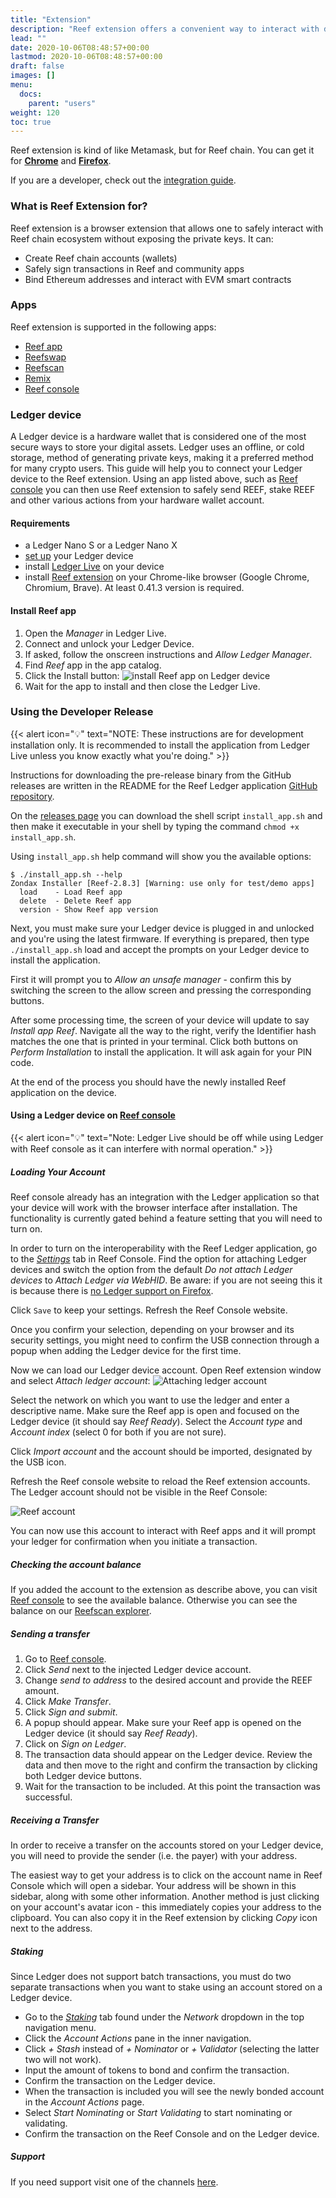 ```yaml
---
title: "Extension"
description: "Reef extension offers a convenient way to interact with dapps on Reef chain."
lead: ""
date: 2020-10-06T08:48:57+00:00
lastmod: 2020-10-06T08:48:57+00:00
draft: false
images: []
menu:
  docs:
    parent: "users"
weight: 120
toc: true
---
```


Reef extension is kind of like Metamask, but for Reef chain. You can get it for **[Chrome](https://chrome.google.com/webstore/detail/reefjs-extension/mjgkpalnahacmhkikiommfiomhjipgjn)** and **[Firefox](https://addons.mozilla.org/en-US/firefox/addon/reef-js-extension/)**.

If you are a developer, check out the [integration guide](https://github.com/reef-defi/browser-extension#readme).

### What is Reef Extension for?
Reef extension is a browser extension that allows one to safely interact with Reef chain ecosystem
without exposing the private keys. It can:
 - Create Reef chain accounts (wallets)
 - Safely sign transactions in Reef and community apps
 - Bind Ethereum addresses and interact with EVM smart contracts

### Apps
Reef extension is supported in the following apps:
 - [Reef app](https://app.reef.io)
 - [Reefswap](https://reefswap.com)
 - [Reefscan](https://reefscan.com)
 - [Remix](https://remix.reefscan.com)
 - [Reef console](https://console.reefscan.com)


### Ledger device
A Ledger device is a hardware wallet that is considered one of the most secure ways to store your digital assets. Ledger uses an offline, or cold storage, method of generating private keys, making it a preferred method for many crypto users. This guide will help you to connect your Ledger device to the Reef extension. Using an app listed above, such as [Reef console](https://console.reefscan.com) you can then use Reef extension to safely send REEF, stake REEF and other various actions from your hardware wallet account. 

#### Requirements
- a Ledger Nano S or a Ledger Nano X
- [set up](https://support.ledger.com/hc/en-us/articles/360000613793?docs=true) your Ledger device
- install [Ledger Live](https://support.ledger.com/hc/en-us/articles/4404389606417-Download-and-install-Ledger-Live?docs=true) on your device
- install [Reef extension](/docs/users/extension/) on your Chrome-like browser (Google Chrome, Chromium, Brave). At least 0.41.3 version is required.


#### Install Reef app
1. Open the _Manager_ in Ledger Live.
2. Connect and unlock your Ledger Device.
3. If asked, follow the onscreen instructions and _Allow Ledger Manager_.
4. Find _Reef_ app in the app catalog.
5. Click the Install button:
![install Reef app on Ledger device](https://docs.reef.finance/blog/reef-chain-v8-is-live-on-mainnet/ledger.jpeg)
6. Wait for the app to install and then close the Ledger Live.


### Using the Developer Release

{{< alert icon="💡" text="NOTE: These instructions are for development installation only. It is recommended to install the application from Ledger Live unless you know exactly what you're doing." >}}
    

Instructions for downloading the pre-release binary from the GitHub releases are written in the README for the Reef Ledger application [GitHub repository](https://github.com/reef-defi/ledger-reef).

On the [releases page](https://github.com/reef-defi/ledger-reef/releases) you can download the shell script `install_app.sh` and then make it executable in your shell by typing the command `chmod +x install_app.sh`.

Using `install_app.sh` help command will show you the available options:

```
$ ./install_app.sh --help
Zondax Installer [Reef-2.8.3] [Warning: use only for test/demo apps]
  load    - Load Reef app
  delete  - Delete Reef app
  version - Show Reef app version
```

Next, you must make sure your Ledger device is plugged in and unlocked and you're using the latest firmware. If everything is prepared, then type `./install_app.sh` load and accept the prompts on your Ledger device to install the application.

First it will prompt you to _Allow an unsafe manager_ - confirm this by switching the screen to the allow screen and pressing the corresponding buttons.

After some processing time, the screen of your device will update to say _Install app Reef_. Navigate all the way to the right, verify the Identifier hash matches the one that is printed in your terminal. Click both buttons on _Perform Installation_ to install the application. It will ask again for your PIN code.

At the end of the process you should have the newly installed Reef application on the device.


#### Using a Ledger device on [Reef console](https://console.reefscan.com)

{{< alert icon="💡" text="Note: Ledger Live should be off while using Ledger with Reef console as it can interfere with normal operation." >}}


##### Loading Your Account

Reef console already has an integration with the Ledger application so that your device will work with the browser interface after installation. The functionality is currently gated behind a feature setting that you will need to turn on.

In order to turn on the interoperability with the Reef Ledger application, go to the [_Settings_](https://console.reefscan.com/?rpc=wss%3A%2F%2Frpc.reefscan.com%2Fws#/settings) tab in Reef Console. Find the option for attaching Ledger devices and switch the option from the default _Do not attach Ledger devices_ to _Attach Ledger via WebHID_. Be aware: if you are not seeing this it is because there is [no Ledger support on Firefox](https://github.com/polkadot-js/apps/issues/3771).

Click `Save` to keep your settings. Refresh the Reef Console website.

Once you confirm your selection, depending on your browser and its security settings, you might need to confirm the USB connection through a popup when adding the Ledger device for the first time.

Now we can load our Ledger device account. Open Reef extension window and select _Attach ledger account_:
![Attaching ledger account](/docs/users/attach_ledger_account.png)

Select the network on which you want to use the ledger and enter a descriptive name. Make sure the Reef app is open and focused on the Ledger device (it should say _Reef Ready_). Select the _Account type_ and _Account index_ (select 0 for both if you are not sure).

Click _Import account_ and the account should be imported, designated by the USB icon.

Refresh the Reef console website to reload the Reef extension accounts. The Ledger account should not be visible in the Reef Console:

![Reef account](/docs/users/ledger_account_console.png)

You can now use this account to interact with Reef apps and it will prompt your ledger for confirmation when you initiate a transaction.

##### Checking the account balance
If you added the account to the extension as describe above, you can visit [Reef console](https://console.reefscan.com) to see the available balance. Otherwise you can see the balance on our [Reefscan explorer](https://reefscan.com/).


##### Sending a transfer
1. Go to [Reef console](https://console.reefscan.com).
2. Click _Send_ next to the injected Ledger device account.
3. Change _send to address_ to the desired account and provide the REEF amount.
4. Click _Make Transfer_.
5. Click _Sign and submit_.
6. A popup should appear. Make sure your Reef app is opened on the Ledger device (it should say _Reef Ready_).
7. Click on _Sign on Ledger_.
8. The transaction data should appear on the Ledger device. Review the data and then move to the right and confirm the transaction by clicking both Ledger device buttons.
9. Wait for the transaction to be included. At this point the transaction was successful.

##### Receiving a Transfer

In order to receive a transfer on the accounts stored on your Ledger device, you will need to provide the sender (i.e. the payer) with your address.

The easiest way to get your address is to click on the account name in Reef Console which will open a sidebar. Your address will be shown in this sidebar, along with some other information. Another method is just clicking on your account's avatar icon - this immediately copies your address to the clipboard. You can also copy it in the Reef extension by clicking _Copy_ icon next to the address.

##### Staking

Since Ledger does not support batch transactions, you must do two separate transactions when you want to stake using an account stored on a Ledger device.

 - Go to the [_Staking_](http://localhost:3000/?rpc=wss%3A%2F%2Frpc.reefscan.com%2Fws#/staking) tab found under the _Network_ dropdown in the top navigation menu.
 - Click the _Account Actions_ pane in the inner navigation.
 - Click _+ Stash_ instead of _+ Nominator_ or _+ Validator_ (selecting the latter two will not work).
- Input the amount of tokens to bond and confirm the transaction.
- Confirm the transaction on the Ledger device.
- When the transaction is included you will see the newly bonded account in the _Account Actions_ page.
- Select _Start Nominating_ or _Start Validating_ to start nominating or validating.
- Confirm the transaction on the Reef Console and on the Ledger device.


##### Support

If you need support visit one of the channels [here](/docs/help/faq/#where-can-i-get-support).
